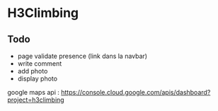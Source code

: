 # H3Climbing

## Todo

<ul>
    <li>page validate presence (link dans la navbar)</li>
    <li>write comment</li>
    <li>add photo</li>
    <li>display photo</li>
</ul>

google maps api : https://console.cloud.google.com/apis/dashboard?project=h3climbing